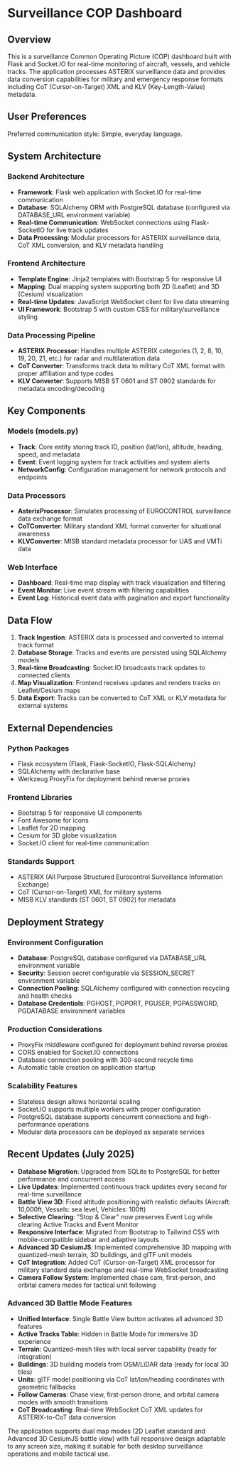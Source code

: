 # Surveillance COP Dashboard

## Overview

This is a surveillance Common Operating Picture (COP) dashboard built with Flask and Socket.IO for real-time monitoring of aircraft, vessels, and vehicle tracks. The application processes ASTERIX surveillance data and provides data conversion capabilities for military and emergency response formats including CoT (Cursor-on-Target) XML and KLV (Key-Length-Value) metadata.

## User Preferences

Preferred communication style: Simple, everyday language.

## System Architecture

### Backend Architecture
- **Framework**: Flask web application with Socket.IO for real-time communication
- **Database**: SQLAlchemy ORM with PostgreSQL database (configured via DATABASE_URL environment variable)
- **Real-time Communication**: WebSocket connections using Flask-SocketIO for live track updates
- **Data Processing**: Modular processors for ASTERIX surveillance data, CoT XML conversion, and KLV metadata handling

### Frontend Architecture
- **Template Engine**: Jinja2 templates with Bootstrap 5 for responsive UI
- **Mapping**: Dual mapping system supporting both 2D (Leaflet) and 3D (Cesium) visualization
- **Real-time Updates**: JavaScript WebSocket client for live data streaming
- **UI Framework**: Bootstrap 5 with custom CSS for military/surveillance styling

### Data Processing Pipeline
- **ASTERIX Processor**: Handles multiple ASTERIX categories (1, 2, 8, 10, 19, 20, 21, etc.) for radar and multilateration data
- **CoT Converter**: Transforms track data to military CoT XML format with proper affiliation and type codes
- **KLV Converter**: Supports MISB ST 0601 and ST 0902 standards for metadata encoding/decoding

## Key Components

### Models (models.py)
- **Track**: Core entity storing track ID, position (lat/lon), altitude, heading, speed, and metadata
- **Event**: Event logging system for track activities and system alerts
- **NetworkConfig**: Configuration management for network protocols and endpoints

### Data Processors
- **AsterixProcessor**: Simulates processing of EUROCONTROL surveillance data exchange format
- **CoTConverter**: Military standard XML format converter for situational awareness
- **KLVConverter**: MISB standard metadata processor for UAS and VMTi data

### Web Interface
- **Dashboard**: Real-time map display with track visualization and filtering
- **Event Monitor**: Live event stream with filtering capabilities
- **Event Log**: Historical event data with pagination and export functionality

## Data Flow

1. **Track Ingestion**: ASTERIX data is processed and converted to internal track format
2. **Database Storage**: Tracks and events are persisted using SQLAlchemy models
3. **Real-time Broadcasting**: Socket.IO broadcasts track updates to connected clients
4. **Map Visualization**: Frontend receives updates and renders tracks on Leaflet/Cesium maps
5. **Data Export**: Tracks can be converted to CoT XML or KLV metadata for external systems

## External Dependencies

### Python Packages
- Flask ecosystem (Flask, Flask-SocketIO, Flask-SQLAlchemy)
- SQLAlchemy with declarative base
- Werkzeug ProxyFix for deployment behind reverse proxies

### Frontend Libraries
- Bootstrap 5 for responsive UI components
- Font Awesome for icons
- Leaflet for 2D mapping
- Cesium for 3D globe visualization
- Socket.IO client for real-time communication

### Standards Support
- ASTERIX (All Purpose Structured Eurocontrol Surveillance Information Exchange)
- CoT (Cursor-on-Target) XML for military systems
- MISB KLV standards (ST 0601, ST 0902) for metadata

## Deployment Strategy

### Environment Configuration
- **Database**: PostgreSQL database configured via DATABASE_URL environment variable
- **Security**: Session secret configurable via SESSION_SECRET environment variable
- **Connection Pooling**: SQLAlchemy configured with connection recycling and health checks
- **Database Credentials**: PGHOST, PGPORT, PGUSER, PGPASSWORD, PGDATABASE environment variables

### Production Considerations
- ProxyFix middleware configured for deployment behind reverse proxies
- CORS enabled for Socket.IO connections
- Database connection pooling with 300-second recycle time
- Automatic table creation on application startup

### Scalability Features
- Stateless design allows horizontal scaling
- Socket.IO supports multiple workers with proper configuration
- PostgreSQL database supports concurrent connections and high-performance operations
- Modular data processors can be deployed as separate services

## Recent Updates (July 2025)
- **Database Migration**: Upgraded from SQLite to PostgreSQL for better performance and concurrent access
- **Live Updates**: Implemented continuous track updates every second for real-time surveillance
- **Battle View 3D**: Fixed altitude positioning with realistic defaults (Aircraft: 10,000ft, Vessels: sea level, Vehicles: 100ft)
- **Selective Clearing**: "Stop & Clear" now preserves Event Log while clearing Active Tracks and Event Monitor
- **Responsive Interface**: Migrated from Bootstrap to Tailwind CSS with mobile-compatible sidebar and adaptive layouts
- **Advanced 3D CesiumJS**: Implemented comprehensive 3D mapping with quantized-mesh terrain, 3D buildings, and glTF unit models
- **CoT Integration**: Added CoT (Cursor-on-Target) XML processor for military standard data exchange and real-time WebSocket broadcasting
- **Camera Follow System**: Implemented chase cam, first-person, and orbital camera modes for tactical unit following

### Advanced 3D Battle Mode Features
- **Unified Interface**: Single Battle View button activates all advanced 3D features
- **Active Tracks Table**: Hidden in Battle Mode for immersive 3D experience
- **Terrain**: Quantized-mesh tiles with local server capability (ready for integration)
- **Buildings**: 3D building models from OSM/LiDAR data (ready for local 3D tiles)
- **Units**: glTF model positioning via CoT lat/lon/heading coordinates with geometric fallbacks
- **Follow Cameras**: Chase view, first-person drone, and orbital camera modes with smooth transitions
- **CoT Broadcasting**: Real-time WebSocket CoT XML updates for ASTERIX-to-CoT data conversion

The application supports dual map modes (2D Leaflet standard and Advanced 3D CesiumJS battle view) with full responsive design adaptable to any screen size, making it suitable for both desktop surveillance operations and mobile tactical use.